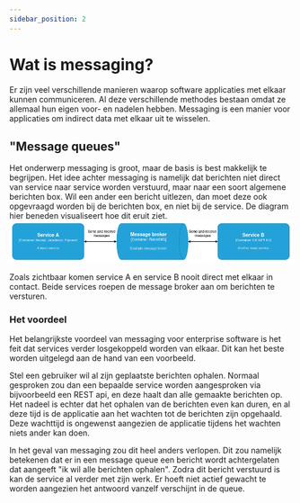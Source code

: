 ```yaml
---
sidebar_position: 2
---
```

# Wat is messaging?

Er zijn veel verschillende manieren waarop software applicaties met elkaar kunnen communiceren. Al deze verschillende methodes bestaan omdat ze allemaal hun eigen voor- en nadelen hebben. Messaging is een manier voor applicaties om indirect data met elkaar uit te wisselen.


## "Message queues"
Het onderwerp messaging is groot, maar de basis is best makkelijk te begrijpen. Het idee achter messaging is namelijk dat berichten niet direct van service naar service worden verstuurd, maar naar een soort algemene berichten box. Wil een ander een bericht uitlezen, dan moet deze ook opgevraagd worden bij de berichten box, en niet bij de service. De diagram hier beneden visualiseert hoe dit eruit ziet.
<br/>
![messaging example](messaging-example.png)

Zoals zichtbaar komen service A en service B nooit direct met elkaar in contact. Beide services roepen de message broker aan om berichten te versturen. 

### Het voordeel
Het belangrijkste voordeel van messaging voor enterprise software is het feit dat services verder losgekoppeld worden van elkaar. Dit kan het beste worden uitgelegd aan de hand van een voorbeeld.

Stel een gebruiker wil al zijn geplaatste berichten ophalen. Normaal gesproken zou dan een bepaalde service worden aangesproken via bijvoorbeeld een REST api, en deze haalt dan alle gemaakte berichten op. Het nadeel is echter dat het ophalen van de berichten even kan duren, en al deze tijd is de applicatie aan het wachten tot de berichten zijn opgehaald. Deze wachttijd is ongewenst aangezien de applicatie tijdens het wachten niets ander kan doen. 

In het geval van messaging zou dit heel anders verlopen. Dit zou namelijk betekenen dat er in een message queue een bericht wordt achtergelaten dat aangeeft "ik wil alle berichten ophalen". Zodra dit bericht verstuurd is kan de service al verder met zijn werk. Er hoeft niet actief gewacht te worden aangezien het antwoord vanzelf verschijnt in de queue. 